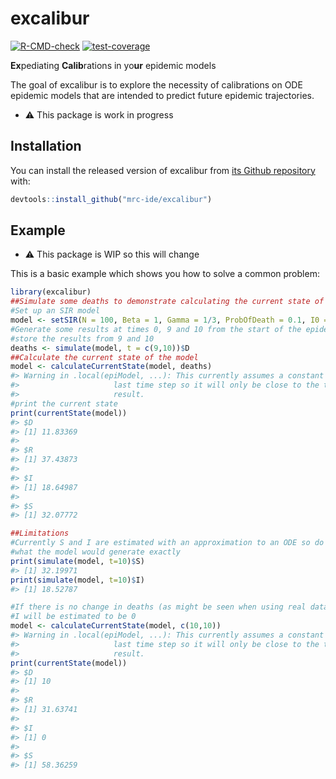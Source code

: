 
<!-- README.md is generated from README.Rmd. Please edit that file -->

# excalibur

<!-- badges: start -->

[![R-CMD-check](https://github.com/mrc-ide/excalibur/actions/workflows/R-CMD-check.yaml/badge.svg?branch=main)](https://github.com/mrc-ide/excalibur/actions/workflows/R-CMD-check.yaml)
[![test-coverage](https://github.com/mrc-ide/excalibur/actions/workflows/test-coverage.yaml/badge.svg?branch=main)](https://github.com/mrc-ide/excalibur/actions/workflows/test-coverage.yaml)
<!-- badges: end -->

**Ex**pediating **Calib**rations in yo**ur** epidemic models

The goal of excalibur is to explore the necessity of calibrations on ODE
epidemic models that are intended to predict future epidemic
trajectories.

-   :warning: This package is work in progress

## Installation

You can install the released version of excalibur from [its Github
repository](https://github.com/mrc-ide/excalibur) with:

``` r
devtools::install_github("mrc-ide/excalibur")
```

## Example

-   :warning: This package is WIP so this will change

This is a basic example which shows you how to solve a common problem:

``` r
library(excalibur)
##Simulate some deaths to demonstrate calculating the current state of the model
#Set up an SIR model
model <- setSIR(N = 100, Beta = 1, Gamma = 1/3, ProbOfDeath = 0.1, I0 = 1)
#Generate some results at times 0, 9 and 10 from the start of the epidemic and
#store the results from 9 and 10
deaths <- simulate(model, t = c(9,10))$D
##Calculate the current state of the model
model <- calculateCurrentState(model, deaths)
#> Warning in .local(epiModel, ...): This currently assumes a constant rate of change for the
#>                     last time step so it will only be close to the true
#>                     result.
#print the current state
print(currentState(model))
#> $D
#> [1] 11.83369
#> 
#> $R
#> [1] 37.43873
#> 
#> $I
#> [1] 18.64987
#> 
#> $S
#> [1] 32.07772

##Limitations
#Currently S and I are estimated with an approximation to an ODE so do not equal
#what the model would generate exactly
print(simulate(model, t=10)$S)
#> [1] 32.19971
print(simulate(model, t=10)$I)
#> [1] 18.52787

#If there is no change in deaths (as might be seen when using real data) then
#I will be estimated to be 0
model <- calculateCurrentState(model, c(10,10))
#> Warning in .local(epiModel, ...): This currently assumes a constant rate of change for the
#>                     last time step so it will only be close to the true
#>                     result.
print(currentState(model))
#> $D
#> [1] 10
#> 
#> $R
#> [1] 31.63741
#> 
#> $I
#> [1] 0
#> 
#> $S
#> [1] 58.36259
```
